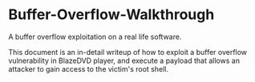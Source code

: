 # Buffer-Overflow-Walkthrough
A buffer overflow exploitation on a real life software.

This document is an in-detail writeup of how to exploit a buffer overflow vulnerability in BlazeDVD player, and execute a payload that allows an attacker to gain access to the victim's root shell. 
